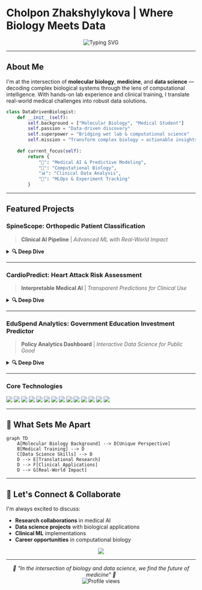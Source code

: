 #   Cholpon Zhakshylykova | Where Biology Meets Data

<div align="center">
  <img src="https://readme-typing-svg.herokuapp.com?font=Fira+Code&pause=1000&width=435&lines=Molecular+Biologist+%2B+Medical+Student;Data+Science+%26+ML+Engineer;Transforming+Biology+into+Insights" alt="Typing SVG" />
</div>

---

##   About Me

I'm at the intersection of **molecular biology**, **medicine**, and **data science** — decoding complex biological systems through the lens of computational intelligence. With hands-on lab experience and clinical training, I translate real-world medical challenges into robust data solutions.

```python
class DataDrivenBiologist:
    def __init__(self):
        self.background = ["Molecular Biology", "Medical Student"]
        self.passion = "Data-driven discovery"
        self.superpower = "Bridging wet lab & computational science"
        self.mission = "Transform complex biology → actionable insights"
    
    def current_focus(self):
        return {
            "🧠": "Medical AI & Predictive Modeling",
            "🔬": "Computational Biology",
            "📊": "Clinical Data Analysis",
            "🤖": "MLOps & Experiment Tracking"
        }
```

---

##   Featured Projects

###  SpineScope: Orthopedic Patient Classification
> **Clinical AI Pipeline** | *Advanced ML with Real-World Impact*

<details>
<summary><b>🔍 Deep Dive</b></summary>

**The Challenge:** Accurately classify orthopedic patients as "Abnormal" or "Normal" using clinical biomechanical data.

**My Solution:**
- 🔧 **Data Engineering**: Sophisticated preprocessing with SMOTE for class balancing
- 🧠 **Neural Architecture**: Custom PyTorch models with hyperparameter optimization
- 📊 **MLOps**: End-to-end experiment tracking with MLflow
- 📈 **Results**: Achieved high accuracy with robust cross-validation

**Tech Stack:** `Python` `PyTorch` `MLflow` `SMOTE` `pandas` `scikit-learn`

**Impact:** Demonstrates production-ready ML pipeline for clinical decision support

[🔗 **Explore Repository**](https://github.com/SuperDataScience-Community-Projects/SDS-CP033-spinescope/tree/main/submissions/team-members/cholpon-zhakshylykova)

</details>

---

###   CardioPredict: Heart Attack Risk Assessment
> **Interpretable Medical AI** | *Transparent Predictions for Clinical Use*

<details>
<summary><b>🔍 Deep Dive</b></summary>

**The Challenge:** Build interpretable models for predicting cardiovascular risk in patients.

**My Solution:**
- 🎯 **Model Development**: Custom risk prediction algorithms with clinical validation
- 🔍 **Interpretability**: SHAP values and feature importance for clinical transparency
- 📋 **Communication**: Clear risk visualization for both clinicians and patients
- 🏥 **Clinical Focus**: Designed with real-world medical workflow in mind

**Tech Stack:** `Python` `scikit-learn` `PyTorch` `SHAP` `pandas` `matplotlib`

**Impact:** Provides explainable AI for critical medical decisions

[🔗 **Explore Repository**](https://github.com/CZhakshylykova/Heart-Attack-Risk)

</details>

---

###   EduSpend Analytics: Government Education Investment Predictor
> **Policy Analytics Dashboard** | *Interactive Data Science for Public Good*

<details>
<summary><b>🔍 Deep Dive</b></summary>

**The Challenge:** Analyze education spending patterns and predict future government investment trends.

**My Solution:**
- 📊 **Data Analysis**: Comprehensive EDA revealing key spending drivers
- 🔮 **Predictive Modeling**: Regression models for spending forecasts
- 🌐 **Interactive Dashboard**: Live Streamlit app for stakeholder exploration
- 📈 **Actionable Insights**: Clear recommendations for policy makers

**Tech Stack:** `Python` `Streamlit` `pandas` `scikit-learn` `matplotlib` `seaborn`

**Impact:** Empowers data-driven education policy decisions

[🌐 **Live Dashboard**](https://edu-spends.streamlit.app/) | [🔗 **Repository**](https://github.com/CZhakshylykova/SDS-CP030-edu-spend/tree/main/submissions/team-members/cholpon-zhakshylykova)

</details>

---

### **Core Technologies**
<p align="left">
  <img src="https://img.shields.io/badge/Python-3776AB?style=for-the-badge&logo=python&logoColor=white"/>
  <img src="https://img.shields.io/badge/PyTorch-EE4C2C?style=for-the-badge&logo=pytorch&logoColor=white"/>
  <img src="https://img.shields.io/badge/scikit--learn-F7931E?style=for-the-badge&logo=scikit-learn&logoColor=white"/>
  <img src="https://img.shields.io/badge/Pandas-150458?style=for-the-badge&logo=pandas&logoColor=white"/>
  <img src="https://img.shields.io/badge/Numpy-013243?style=for-the-badge&logo=numpy&logoColor=white"/>
  <img src="https://img.shields.io/badge/MLflow-0194E2?style=for-the-badge&logo=mlflow&logoColor=white"/>
  <img src="https://img.shields.io/badge/Jupyter-F37626?style=for-the-badge&logo=jupyter&logoColor=white"/>
  <img src="https://img.shields.io/badge/Streamlit-FF4B4B?style=for-the-badge&logo=streamlit&logoColor=white"/>
  <img src="https://img.shields.io/badge/SHAP-FF6B6B?style=for-the-badge&logo=shap&logoColor=white"/>
  <img src="https://img.shields.io/badge/Matplotlib-11557c?style=for-the-badge&logo=matplotlib&logoColor=white"/>
  <img src="https://img.shields.io/badge/Seaborn-3776AB?style=for-the-badge&logo=seaborn&logoColor=white"/>
  <img src="https://img.shields.io/badge/Plotly-3F4F75?style=for-the-badge&logo=plotly&logoColor=white"/>
  <img src="https://img.shields.io/badge/Git-F05032?style=for-the-badge&logo=git&logoColor=white"/>
  <img src="https://img.shields.io/badge/GitHub%20Actions-2088FF?style=for-the-badge&logo=github-actions&logoColor=white"/>
</p>

---

## 🌟 What Sets Me Apart

```mermaid
graph TD
    A[Molecular Biology Background] --> D[Unique Perspective]
    B[Medical Training] --> D
    C[Data Science Skills] --> D
    D --> E[Translational Research]
    D --> F[Clinical Applications]
    D --> G[Real-World Impact]
```
---

## 🤝 Let's Connect & Collaborate

I'm always excited to discuss:
- **Research collaborations** in medical AI
- **Data science projects** with biological applications
- **Clinical ML** implementations
- **Career opportunities** in computational biology

<div align="center">
  <a href="https://www.linkedin.com/in/cholpon-zhakshylykova">
    <img src="https://img.shields.io/badge/LinkedIn-0077B5?style=for-the-badge&logo=linkedin&logoColor=white"/>
  </a>
</div>

---

<div align="center">
  <i>🧬 "In the intersection of biology and data science, we find the future of medicine" 🧬</i>
</div>

<div align="center">
  <img src="https://komarev.com/ghpvc/?username=CZhakshylykova&label=Profile%20views&color=0e75b6&style=flat" alt="Profile views" />
</div>
